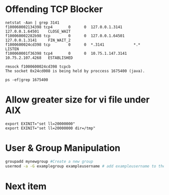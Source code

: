 # Offending TCP Blocker
```shell
netstat -Aan | grep 3141
f100060002134398 tcp4       0      0  127.0.0.1.3141     127.0.0.1.64501    CLOSE_WAIT
f100060002282b98 tcp        0      0  127.0.0.1.64501    127.0.0.1.3141     FIN_WAIT_2
f1000600024cd398 tcp        0      0  *.3141             *.*                LISTEN
f100060001f36398 tcp4       0      0  10.75.1.147.3141   10.75.2.107.4268   ESTABLISHED

rmsock f1000600024cd398 tcpcb
The socket 0x24cd008 is being held by proccess 1675400 (java).

ps -ef|grep 1675400

```

# Allow greater size for vi file under AIX

```shell
export EXINIT="set ll=20000000"
export EXINIT="set ll=20000000 dir=/tmp"
```
# User & Group Manipulation

```bash
groupadd mynewgroup #Create a new group
usermod -a -G examplegroup exampleusername # add exampleusername to the group examplegroup
```

# Next item


